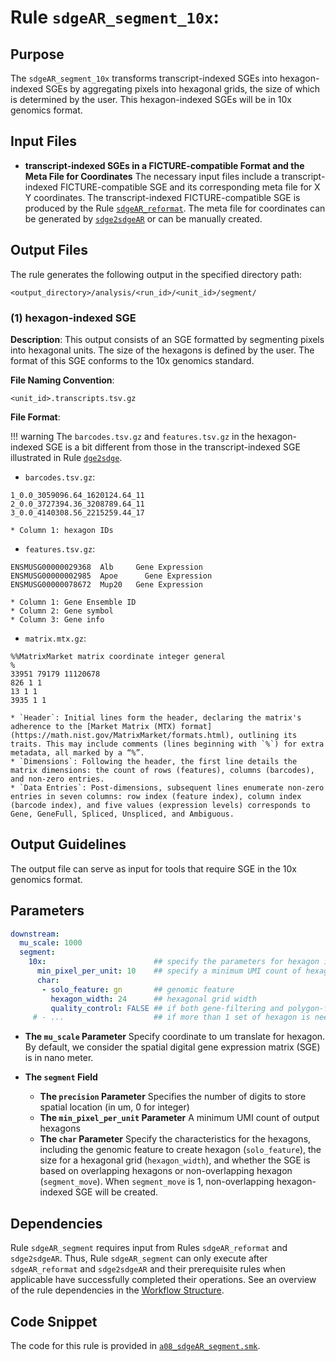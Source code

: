 # Rule `sdgeAR_segment_10x`:

## Purpose
The `sdgeAR_segment_10x` transforms transcript-indexed SGEs into hexagon-indexed SGEs by aggregating pixels into hexagonal grids, the size of which is determined by the user. This hexagon-indexed SGEs will be in 10x genomics format.


## Input Files
* **transcript-indexed SGEs in a FICTURE-compatible Format and the Meta File for Coordinates**
The necessary input files include a transcript-indexed FICTURE-compatible SGE and its corresponding meta file for X Y coordinates. The transcript-indexed FICTURE-compatible SGE is produced by the Rule [`sdgeAR_reformat`](./sdgeAR_reformat.md). The meta file for coordinates can be generated by [`sdge2sdgeAR`](./sdge2sdgeAR.md) or can be manually created.


## Output Files
The rule generates the following output in the specified directory path:
```
<output_directory>/analysis/<run_id>/<unit_id>/segment/
```

### (1) hexagon-indexed SGE

**Description**: This output consists of an SGE formatted by segmenting pixels into hexagonal units. The size of the hexagons is defined by the user. The format of this SGE conforms to the 10x genomics standard.

**File Naming Convention**: 
```
<unit_id>.transcripts.tsv.gz
```

**File Format**:

!!! warning
    The `barcodes.tsv.gz` and `features.tsv.gz` in the hexagon-indexed SGE is a bit different from those in the transcript-indexed SGE illustrated in Rule [`dge2sdge`](./dge2sdge.md).

* `barcodes.tsv.gz`:
```
1_0.0_3059096.64_1620124.64_11
2_0.0_3727394.36_3208789.64_11
3_0.0_4140308.56_2215259.44_17
```
    * Column 1: hexagon IDs

* `features.tsv.gz`:
```
ENSMUSG00000029368	Alb	    Gene Expression
ENSMUSG00000002985	Apoe	  Gene Expression
ENSMUSG00000078672	Mup20 	Gene Expression
```
    * Column 1: Gene Ensemble ID
    * Column 2: Gene symbol
    * Column 3: Gene info

* `matrix.mtx.gz`:
```
%%MatrixMarket matrix coordinate integer general
%
33951 79179 11120678
826 1 1
13 1 1
3935 1 1
```
    * `Header`: Initial lines form the header, declaring the matrix's adherence to the [Market Matrix (MTX) format](https://math.nist.gov/MatrixMarket/formats.html), outlining its traits. This may include comments (lines beginning with `%`) for extra metadata, all marked by a “%”.
    * `Dimensions`: Following the header, the first line details the matrix dimensions: the count of rows (features), columns (barcodes), and non-zero entries.
    * `Data Entries`: Post-dimensions, subsequent lines enumerate non-zero entries in seven columns: row index (feature index), column index (barcode index), and five values (expression levels) corresponds to Gene, GeneFull, Spliced, Unspliced, and Ambiguous.

## Output Guidelines
The output file can serve as input for tools that require SGE in the 10x genomics format.

## Parameters
```yaml
downstream:
  mu_scale: 1000        
  segment:                   
    10x:                        ## specify the parameters for hexagon in 10x genomics format    
      min_pixel_per_unit: 10    ## specify a minimum UMI count of hexagons
      char:                     
       - solo_feature: gn       ## genomic feature
         hexagon_width: 24      ## hexagonal grid width
         quality_control: FALSE ## if both gene-filtering and polygon-filtering are needed
     # - ...                    ## if more than 1 set of hexagon is needed 
```

* **The `mu_scale` Parameter**
Specify coordinate to um translate for hexagon. By default, we consider the spatial digital gene expression matrix (SGE) is in nano meter.

* **The `segment` Field**
  * **The `precision` Parameter**
  Specifies the number of digits to store spatial location (in um, 0 for integer)
  * **The `min_pixel_per_unit` Parameter**
  A minimum UMI count of output hexagons
  * **The `char` Parameter**
  Specify the characteristics for the hexagons, including the genomic feature to create hexagon (`solo_feature`), the size for a hexagonal grid (`hexagon_width`), and whether the SGE is based on overlapping hexagons or non-overlapping hexagon (`segment_move`). When `segment_move` is 1, non-overlapping hexagon-indexed SGE will be created.

## Dependencies
Rule `sdgeAR_segment` requires input from Rules `sdgeAR_reformat` and `sdge2sdgeAR`. Thus, Rule `sdgeAR_segment` can only execute after `sdgeAR_reformat` and `sdge2sdgeAR` and their prerequisite rules when applicable have successfully completed their operations. See an overview of the rule dependencies in the [Workflow Structure](../../home/workflow_structure.md).

## Code Snippet
The code for this rule is provided in [`a08_sdgeAR_segment.smk`](https://github.com/seqscope/NovaScope/blob/main/rules/a08_sdgeAR_segment.smk).
